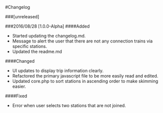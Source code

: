 #Changelog

###[unreleased]

###2016/08/28 [1.0.0-Alpha]
####Added
* Started updating the changelog.md.
* Message to alert the user that there are not any connection trains via specific stations.
* Updated the readme.md

####Changed
* UI updates to display trip information clearly.
* Refactored the primary javascript file to be more easily read and edited.
* Updated core.php to sort stations in ascending order to make skimming easier.

####Fixed
* Error when user selects two stations that are not joined.

